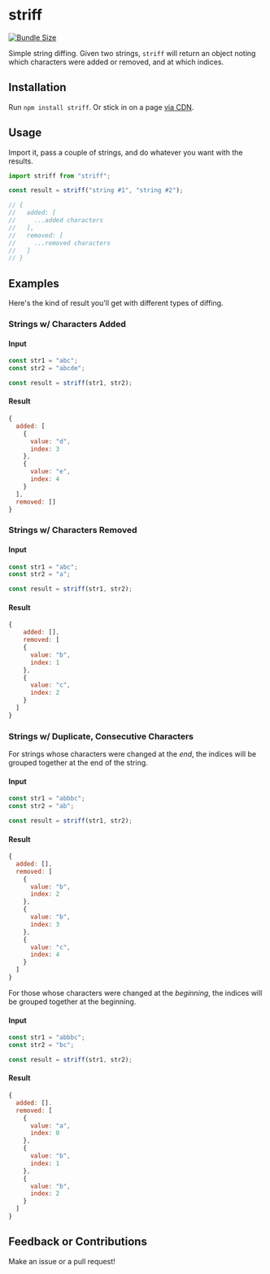 # striff

[![Bundle Size](https://badgen.net/bundlephobia/minzip/striff)](https://bundlephobia.com/result?p=striff)

Simple string diffing. Given two strings, `striff` will return an object noting which characters were added or removed, and at which indices.

## Installation

Run `npm install striff`. Or stick in on a page [via CDN](https://unpkg.com/striff).

## Usage

Import it, pass a couple of strings, and do whatever you want with the results.

```js
import striff from "striff";

const result = striff("string #1", "string #2");

// {
//   added: [
//     ...added characters
//   ],
//   removed: [
//     ...removed characters
//   ]
// }
```

## Examples

Here's the kind of result you'll get with different types of diffing.

### Strings w/ Characters Added

#### Input

```js
const str1 = "abc";
const str2 = "abcde";

const result = striff(str1, str2);
```

#### Result

```js
{
  added: [
    {
      value: "d",
      index: 3
    },
    {
      value: "e",
      index: 4
    }
  ],
  removed: []
}
```

### Strings w/ Characters Removed

#### Input

```js
const str1 = "abc";
const str2 = "a";

const result = striff(str1, str2);
```

#### Result

```js
{
    added: [],
    removed: [
    {
      value: "b",
      index: 1
    },
    {
      value: "c",
      index: 2
    }
  ]
}
```

### Strings w/ Duplicate, Consecutive Characters

For strings whose characters were changed at the _end_, the indices will be grouped together at the end of the string.

#### Input

```js
const str1 = "abbbc";
const str2 = "ab";

const result = striff(str1, str2);
```

#### Result

```js
{
  added: [],
  removed: [
    {
      value: "b",
      index: 2
    },
    {
      value: "b",
      index: 3
    },
    {
      value: "c",
      index: 4
    }
  ]
}
```

For those whose characters were changed at the _beginning_, the indices will be grouped together at the beginning.

#### Input

```js
const str1 = "abbbc";
const str2 = "bc";

const result = striff(str1, str2);
```

#### Result

```js
{
  added: [].
  removed: [
    {
      value: "a",
      index: 0
    },
    {
      value: "b",
      index: 1
    },
    {
      value: "b",
      index: 2
    }
  ]
}
```

## Feedback or Contributions

Make an issue or a pull request!
